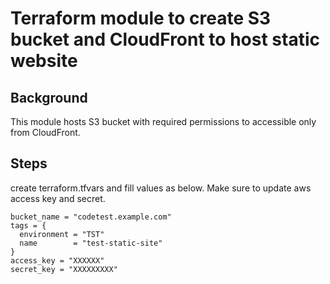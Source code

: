# Terraform module to create S3 bucket and CloudFront to host static website
## Background
This module hosts S3 bucket with required permissions to accessible only from CloudFront.
## Steps
create terraform.tfvars and fill values as below. Make sure to update aws access key and secret.
```
bucket_name = "codetest.example.com"
tags = {
  environment = "TST"
  name        = "test-static-site"
}
access_key = "XXXXXX"
secret_key = "XXXXXXXXX"

```
